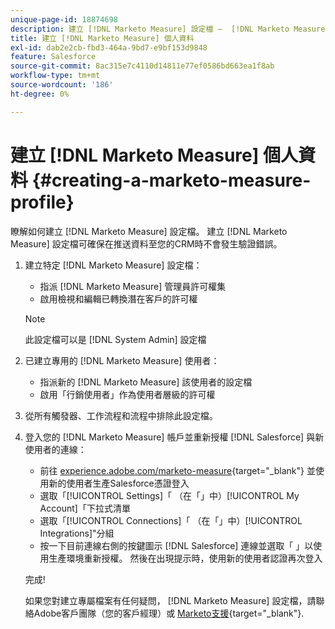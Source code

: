 ```yaml
---
unique-page-id: 18874698
description: 建立 [!DNL Marketo Measure] 設定檔 —  [!DNL Marketo Measure]  — 產品檔案
title: 建立 [!DNL Marketo Measure] 個人資料
exl-id: dab2e2cb-fbd3-464a-9bd7-e9bf153d9848
feature: Salesforce
source-git-commit: 8ac315e7c4110d14811e77ef0586bd663ea1f8ab
workflow-type: tm+mt
source-wordcount: '186'
ht-degree: 0%

---
```


# 建立 [!DNL Marketo Measure] 個人資料 {#creating-a-marketo-measure-profile}

瞭解如何建立 [!DNL Marketo Measure] 設定檔。 建立 [!DNL Marketo Measure] 設定檔可確保在推送資料至您的CRM時不會發生驗證錯誤。

1. 建立特定 [!DNL Marketo Measure] 設定檔：

   * 指派 [!DNL Marketo Measure] 管理員許可權集
   * 啟用檢視和編輯已轉換潛在客戶的許可權

   >[!NOTE]
   >
   >此設定檔可以是 [!DNL System Admin] 設定檔

1. 已建立專用的 [!DNL Marketo Measure] 使用者：

   * 指派新的 [!DNL Marketo Measure] 該使用者的設定檔
   * 啟用「行銷使用者」作為使用者層級的許可權

1. 從所有觸發器、工作流程和流程中排除此設定檔。
1. 登入您的 [!DNL Marketo Measure] 帳戶並重新授權 [!DNL Salesforce] 與新使用者的連線：

   * 前往 [experience.adobe.com/marketo-measure](https://experience.adobe.com/marketo-measure){target="_blank"} 並使用新的使用者生產Salesforce憑證登入
   * 選取「[!UICONTROL Settings]「 （在「」中）[!UICONTROL My Account]「下拉式清單
   * 選取「[!UICONTROL Connections]「 （在「」中）[!UICONTROL Integrations]&quot;分組
   * 按一下目前連線右側的按鍵圖示 [!DNL Salesforce] 連線並選取「 」以使用生產環境重新授權。 然後在出現提示時，使用新的使用者認證再次登入

   完成!

   如果您對建立專屬檔案有任何疑問， [!DNL Marketo Measure] 設定檔，請聯絡Adobe客戶團隊（您的客戶經理）或 [Marketo支援](https://nation.marketo.com/t5/support/ct-p/Support){target="_blank"}.
